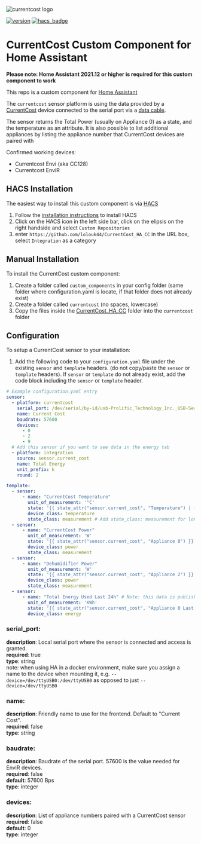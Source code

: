![currentcost logo](logo.png)

[![version](https://img.shields.io/github/v/release/lolouk44/CurrentCost_HA_CC)](https://github.com/lolouk44/CurrentCost_HA_CC/releases)
[![hacs_badge](https://img.shields.io/badge/HACS-Custom-orange.svg)](https://github.com/custom-components/hacs)
# CurrentCost Custom Component for Home Assistant

**Please note: Home Assistant 2021.12 or higher is required for this custom component to work**

This repo is a custom component for [Home Assistant](https://www.home-assistant.io/)

The `currentcost` sensor platform is using the data provided by a [CurrentCost](http://www.currentcost.com/) device connected to the serial port via a [data cable](http://www.currentcost.com/product-datacable.html).

The sensor returns the Total Power (usually on Appliance 0) as a state, and the temperature as an attribute.
It is also possible to list additional appliances by listing the appliance number that CurrentCost devices are paired with

Confirmed working devices:
- Currentcost Envi (aka CC128)
- Currentcost EnviR

## HACS Installation

The easiest way to install this custom component is via [HACS](https://hacs.xyz/)
1) Follow the [installation instructions](https://hacs.xyz/docs/installation/prerequisites) to install HACS
2) Click on the HACS icon in the left side bar, click on the elipsis on the right handside and select `Custom Repositories`
3) enter `https://github.com/lolouk44/CurrentCost_HA_CC` in the URL box, select `Integration` as a category


## Manual Installation
To install the CurrentCost custom component:
1) Create a folder called `custom_components` in your config folder (same folder where configuration.yaml is locate, if that folder does not already exist)
2) Create a folder called `currentcost` (no spaces, lowercase)
3) Copy the files inside the [CurrentCost_HA_CC](https://github.com/lolouk44/CurrentCost_HA_CC/tree/master/custom_components/CurrentCost_HA_CC) folder into the `currentcost` folder


## Configuration

To setup a CurrentCost sensor to your installation:
1) Add the following code to your `configuration.yaml` file under the existing `sensor` and `template` headers. (do not copy/paste the `sensor` or `template` headers). 
If `sensor` or `template` do not already exist, add the code block including the `sensor` or `template` header.

```yaml
# Example configuration.yaml entry
sensor:
  - platform: currentcost
    serial_port: /dev/serial/by-id/usb-Prolific_Technology_Inc._USB-Serial_Controller-if00-port0
    name: Current Cost
    baudrate: 57600
    devices:
      - 0
      - 2
      - 9
  # Add this sensor if you want to see data in the energy tab
  - platform: integration
    source: sensor.current_cost
    name: Total Energy
    unit_prefix: k
    round: 2

template:
  - sensor:
      - name: "CurrentCost Temperature"
        unit_of_measurement: '°C'
        state: '{{ state_attr("sensor.current_cost", "Temperature") | float(0) -3 }}' # Manual adjustment of -3°C in case the temp sensor is high than real temperature
        device_class: temperature
        state_class: measurement # Add state_class: measurement for long term statistics are required
  - sensor:
      - name: "CurrentCost Power"
        unit_of_measurement: 'W'
        state: '{{ state_attr("sensor.current_cost", "Appliance 0") }}'
        device_class: power
        state_class: measurement
  - sensor:
      - name: "Dehumidifier Power"
        unit_of_measurement: 'W'
        state: '{{ state_attr("sensor.current_cost", "Appliance 2") }}'
        device_class: power
        state_class: measurement
  - sensor:
      - name: "Total Energy Used Last 24h" # Note: this data is published by the Current Cost device every 2h
        unit_of_measurement: 'KWh'
        state: '{{ state_attr("sensor.current_cost", "Appliance 0 Last 24h") }}'
        device_class: energy
```


### serial_port:
**description**: Local serial port where the sensor is connected and access is granted.  
**required**: true  
**type**: string  
note: when using HA in a docker environment, make sure you assign a name to the device when mounting it, e.g. `--device=/dev/ttyUSB0:/dev/ttyUSB0` as opposed to just `--device=/dev/ttyUSB0`
### name:
**description**: Friendly name to use for the frontend. Default to "Current Cost".  
**required**: false  
**type**: string  
### baudrate:
**description**: Baudrate of the serial port. 57600 is the value needed for EnviR devices.  
**required**: false  
**default**: 57600 Bps  
**type**: integer  
### devices:
**description**: List of appliance numbers paired with a CurrentCost sensor  
**required**: false  
**default**: 0  
**type**: integer  
